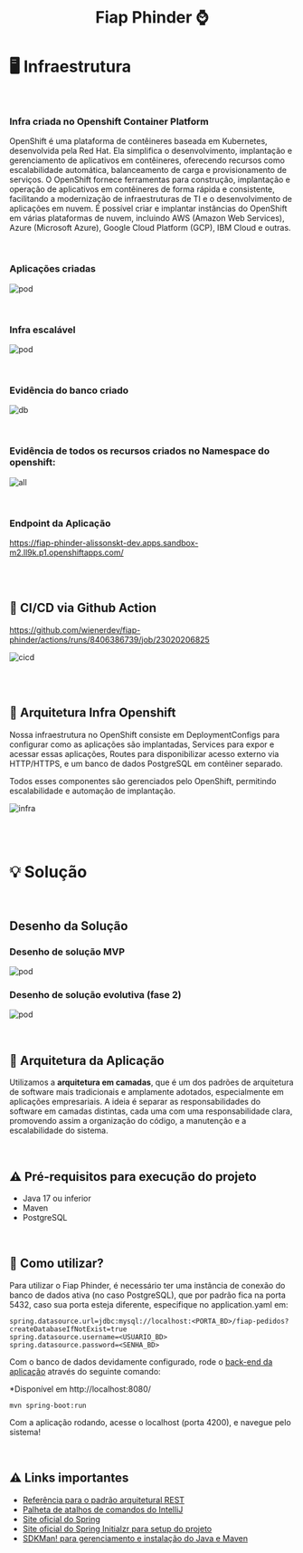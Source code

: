 <h1 align="center">
Fiap Phinder ⌚
</h1>

# 🖥️ Infraestrutura

<br>

### Infra criada no Openshift Container Platform

OpenShift é uma plataforma de contêineres baseada em Kubernetes, desenvolvida pela Red Hat. Ela simplifica o desenvolvimento, implantação e gerenciamento de aplicativos em contêineres, oferecendo recursos como escalabilidade automática, balanceamento de carga e provisionamento de serviços. O OpenShift fornece ferramentas para construção, implantação e operação de aplicativos em contêineres de forma rápida e consistente, facilitando a modernização de infraestruturas de TI e o desenvolvimento de aplicações em nuvem. É possível criar e implantar instâncias do OpenShift em várias plataformas de nuvem, incluindo AWS (Amazon Web Services), Azure (Microsoft Azure), Google Cloud Platform (GCP), IBM Cloud e outras.

<br>

### Aplicações criadas

![pod](/images/pods-openshift.png)

<br>

### Infra escalável

![pod](/images/scale-pod.png)

<br>

### Evidência do banco criado

![db](/images/evidência_db.png)

<br>

### Evidência de todos os recursos criados no Namespace do openshift:

![all](/images/all_resources.png)

<br>

### Endpoint da Aplicação

https://fiap-phinder-alissonskt-dev.apps.sandbox-m2.ll9k.p1.openshiftapps.com/

<br>
<br>

## 🔄️ CI/CD via Github Action

https://github.com/wienerdev/fiap-phinder/actions/runs/8406386739/job/23020206825

![cicd](/images/action.png)

<br>
<br>

## 🎈 Arquitetura Infra Openshift

Nossa infraestrutura no OpenShift consiste em DeploymentConfigs para configurar como as aplicações são implantadas, Services para expor e acessar essas aplicações, Routes para disponibilizar acesso externo via HTTP/HTTPS, e um banco de dados PostgreSQL em contêiner separado. 

Todos esses componentes são gerenciados pelo OpenShift, permitindo escalabilidade e automação de implantação.

![infra](/images/fiap-infra-phinder.drawio.png)

<br>
<br>

# 💡 Solução

<br>

## Desenho da Solução

### Desenho de solução MVP
![pod](/images/Mvp1.jpg)

### Desenho de solução evolutiva (fase 2)
![pod](/images/Mvp2.png)

<br>

## 🧮 Arquitetura da Aplicação

Utilizamos a <b>arquitetura em camadas</b>, que é um dos padrões de arquitetura de software mais tradicionais e amplamente adotados, especialmente em aplicações empresariais. A ideia é separar as responsabilidades do software em camadas distintas, cada uma com uma responsabilidade clara, promovendo assim a organização do código, a manutenção e a escalabilidade do sistema.

<br>

## ⚠ Pré-requisitos para execução do projeto

* Java 17 ou inferior
* Maven
* PostgreSQL

<br>

## 📌 Como utilizar?

Para utilizar o Fiap Phinder, é necessário ter uma instância de conexão do banco de dados ativa (no caso PostgreSQL), que por padrão fica na porta 5432, caso sua porta esteja diferente, especifique no application.yaml em:

```
spring.datasource.url=jdbc:mysql://localhost:<PORTA_BD>/fiap-pedidos?createDatabaseIfNotExist=true
spring.datasource.username=<USUARIO_BD>
spring.datasource.password=<SENHA_BD>
```

Com o banco de dados devidamente configurado, rode o [back-end da aplicação](https://github.com/wienerdev/sds) através do seguinte comando:

*Disponível em http://localhost:8080/

```
mvn spring-boot:run 
```

Com a aplicação rodando, acesse o localhost (porta 4200), e navegue pelo sistema!

<br>

## ⚠️ Links importantes

* [Referência para o padrão arquitetural REST](https://restfulapi.net/)
* [Palheta de atalhos de comandos do IntelliJ](https://resources.jetbrains.com/storage/products/intellij-idea/docs/IntelliJIDEA_ReferenceCard.pdf)
* [Site oficial do Spring](https://spring.io/)
* [Site oficial do Spring Initialzr para setup do projeto](https://start.spring.io/)
* [SDKMan! para gerenciamento e instalação do Java e Maven](https://sdkman.io/)


